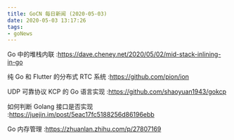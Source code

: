 ```yaml
---
title: GoCN 每日新闻 (2020-05-03)
date: 2020-05-03 13:17:26
tags:
- goNews
---
```

Go 中的堆栈内联 :https://dave.cheney.net/2020/05/02/mid-stack-inlining-in-go

纯 Go 和 Flutter 的分布式 RTC 系统 :https://github.com/pion/ion

UDP 可靠协议 KCP 的 Go 语言实现 :https://github.com/shaoyuan1943/gokcp

如何判断 Golang 接口是否实现 :https://juejin.im/post/5eac17fc5188256d86196ebb

Go 内存管理 :https://zhuanlan.zhihu.com/p/27807169

